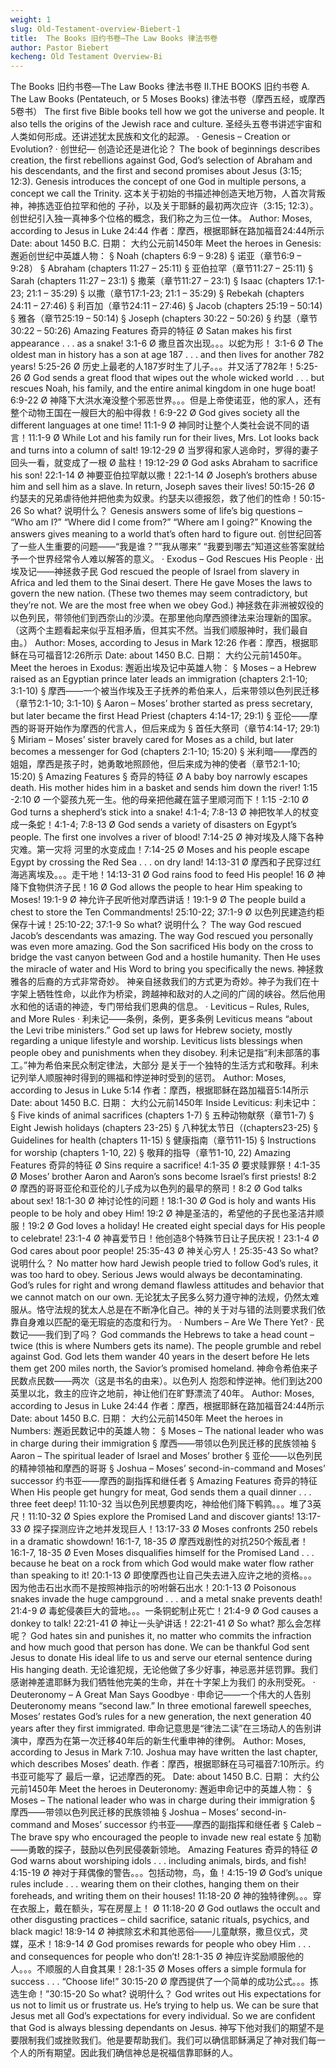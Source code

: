 ```yaml
---
weight: 1
slug: Old-Testament-overview-Biebert-1
title:  The Books 旧约书卷—The Law Books 律法书卷
author: Pastor Biebert
kecheng: Old Testament Overview-Bi
---
```


The Books 旧约书卷—The Law Books 律法书卷
II.THE BOOKS
旧约书卷
A. The Law Books (Pentateuch, or 5 Moses Books)
律法书卷（摩西五经，或摩西5卷书）
The first five Bible books tell how we got the universe and people. It also tells the origins of the Jewish race and culture.
圣经头五卷书讲述宇宙和人类如何形成。还讲述犹太民族和文化的起源。
· Genesis – Creation or Evolution?
· 创世纪— 创造论还是进化论？
The book of beginnings describes creation, the first rebellions against God, God’s selection of Abraham and his descendants, and the first and second promises about Jesus (3:15; 12:3). Genesis introduces the concept of one God in multiple persons, a concept we call the Trinity.
这本关于初始的书描述神创造天地万物，人首次背叛神，神拣选亚伯拉罕和他的 子孙，以及关于耶稣的最初两次应许（3:15; 12:3）。创世纪引入独一真神多个位格的概念，我们称之为三位一体。
Author: Moses, according to Jesus in Luke 24:44
作者：摩西，根据耶稣在路加福音24:44所示
Date: about 1450 B.C.
日期： 大约公元前1450年
Meet the heroes in Genesis:
邂逅创世纪中英雄人物：
§ Noah (chapters 6:9 – 9:28)
§ 诺亚（章节6:9 – 9:28）
§ Abraham (chapters 11:27 – 25:11)
§ 亚伯拉罕（章节11:27 – 25:11)
§ Sarah (chapters 11:27 – 23:1)
§ 撒莱（章节11:27 – 23:1)
§ Isaac (chapters 17:1-23; 21:1 – 35:29)
§ 以撒（章节17:1-23; 21:1 – 35:29)
§ Rebekah (chapters 24:11 – 27:46)
§ 利百加（章节24:11 – 27:46)
§ Jacob (chapters 25:19 – 50:14)
§ 雅各（章节25:19 – 50:14)
§ Joseph (chapters 30:22 – 50:26)
§ 约瑟（章节30:22 – 50:26)
Amazing Features
奇异的特征
Ø Satan makes his first appearance . . . as a snake! 3:1-6
Ø 撒旦首次出现。。。以蛇为形！ 3:1-6
Ø The oldest man in history has a son at age 187 . . . and then lives for another 782 years! 5:25-26
Ø 历史上最老的人187岁时生了儿子。。。并又活了782年！5:25-26
Ø God sends a great flood that wipes out the whole wicked world . . . but rescues Noah, his family, and the entire animal kingdom in one huge boat! 6:9-22
Ø 神降下大洪水淹没整个邪恶世界。。。但是上帝使诺亚，他的家人，还有整个动物王国在一艘巨大的船中得救！6:9-22
Ø God gives society all the different languages at one time! 11:1-9
Ø 神同时让整个人类社会说不同的语言！11:1-9
Ø While Lot and his family run for their lives, Mrs. Lot looks back and turns into a column of salt! 19:12-29
Ø 当罗得和家人逃命时，罗得的妻子回头一看，就变成了一根
Ø 盐柱！19:12-29
Ø God asks Abraham to sacrifice his son! 22:1-14
Ø 神要亚伯拉罕献以撒！22:1-14
Ø Joseph’s brothers abuse him and sell him as a slave. In return, Joseph saves their lives! 50:15-26
Ø 约瑟夫的兄弟虐待他并把他卖为奴隶。约瑟夫以德报怨，救了他们的性命！50:15-26
So what?
说明什么？
Genesis answers some of life’s big questions – “Who am I?” “Where did I come from?” “Where am I going?” Knowing the answers gives meaning to a world that’s often hard to figure out.
创世纪回答了一些人生重要的问题——“我是谁？””我从哪来”
“我要到哪去”知道这些答案就给予一个世界经常令人难以解答的意义。
· Exodus – God Rescues His People
· 出埃及记——神拯救子民
God rescued the people of Israel from slavery in Africa and led them to the Sinai desert. There He gave Moses the laws to govern the new nation. (These two themes may seem contradictory, but they’re not. We are the most free when we obey God.)
神拯救在非洲被奴役的以色列民，带领他们到西奈山的沙漠。在那里他向摩西颁律法来治理新的国家。（这两个主题看起来似乎互相矛盾，但其实不然。当我们顺服神时，我们最自由。）
Author: Moses, according to Jesus in Mark 12:26
作者：摩西，根据耶稣在马可福音12:26所示
Date: about 1450 B.C.
日期： 大约公元前1450年。
Meet the heroes in Exodus:
邂逅出埃及记中英雄人物：
§ Moses – a Hebrew raised as an Egyptian prince later leads an immigration (chapters 2:1-10; 3:1-10)
§ 摩西——一个被当作埃及王子抚养的希伯来人，后来带领以色列民迁移（章节2:1-10; 3:1-10)
§ Aaron – Moses’ brother started as press secretary, but later became the first Head Priest (chapters 4:14-17; 29:1)
§ 亚伦——摩西的哥哥开始作为摩西的代言人，但后来成为
§ 首任大祭司（章节4:14-17; 29:1)
§ Miriam – Moses’ sister bravely cared for Moses as a child, but later becomes a messenger for God (chapters 2:1-10; 15:20)
§ 米利暗——摩西的姐姐，摩西是孩子时，她勇敢地照顾他，但后来成为神的使者（章节2:1-10; 15:20)
§ Amazing Features
§ 奇异的特征
Ø A baby boy narrowly escapes death. His mother hides him in a basket and sends him down the river! 1:15 -2:10
Ø 一个婴孩九死一生。他的母亲把他藏在篮子里顺河而下！1:15 -2:10
Ø God turns a shepherd’s stick into a snake! 4:1-4; 7:8-13
Ø 神把牧羊人的杖变成一条蛇！4:1-4; 7:8-13
Ø God sends a variety of disasters on Egypt’s people. The first one involves a river of blood! 7:14-25
Ø 神对埃及人降下各种灾难。第一灾将 河里的水变成血！7:14-25
Ø Moses and his people escape Egypt by crossing the Red Sea . . . on dry land! 14:13-31
Ø 摩西和子民穿过红海逃离埃及。。。走干地！14:13-31
Ø God rains food to feed His people! 16
Ø 神降下食物供济子民！16
Ø God allows the people to hear Him speaking to Moses! 19:1-9
Ø 神允许子民听他对摩西讲话！19:1-9
Ø The people build a chest to store the Ten Commandments! 25:10-22; 37:1-9
Ø 以色列民建造约柜保存十诫！25:10-22; 37:1-9
So what?
说明什么？
The way God rescued Jacob’s descendants was amazing. The way God rescued you personally was even more amazing. God the Son sacrificed His body on the cross to bridge the vast canyon between God and a hostile humanity. Then He uses the miracle of water and His Word to bring you specifically the news.
神拯救雅各的后裔的方式非常奇妙。 神亲自拯救我们的方式更为奇妙。神子为我们在十字架上牺牲性命，以此作为桥梁，跨越神和敌对的人之间的广阔的峡谷。然后他用水和他的话语的神迹，专门带给我们恩典的信息。
· Leviticus – Rules, Rules, and More Rules
· 利未记——条例，条例，更多条例
Leviticus means “about the Levi tribe ministers.” God set up laws for Hebrew society, mostly regarding a unique lifestyle and worship. Leviticus lists blessings when people obey and punishments when they disobey.
利未记是指“利未部落的事工。”神为希伯来民众制定律法，大部分
是关于一个独特的生活方式和敬拜。利未记列举人顺服神时得到的赐福和悖逆神时受到的惩罚。
Author: Moses, according to Jesus in Luke 5:14
作者：摩西，根据耶稣在路加福音5:14所示
Date: about 1450 B.C.
日期： 大约公元前1450年
Inside Leviticus:
利未记中：
§ Five kinds of animal sacrifices (chapters 1-7)
§ 五种动物献祭（章节1-7)
§ Eight Jewish holidays (chapters 23-25)
§ 八种犹太节日（(chapters23-25)
§ Guidelines for health (chapters 11-15)
§ 健康指南（章节11-15)
§ Instructions for worship (chapters 1-10, 22)
§ 敬拜的指导（章节1-10, 22)
Amazing Features
奇异的特征
Ø Sins require a sacrifice! 4:1-35
Ø 要求赎罪祭！4:1-35
Ø Moses’ brother Aaron and Aaron’s sons become Israel’s first priests! 8:2
Ø 摩西的哥哥亚伦和亚伦的儿子成为以色列的最早的祭司！8:2
Ø God talks about sex! 18:1-30
Ø 神讨论性的问题！18:1-30
Ø God is holy and wants His people to be holy and obey Him! 19:2
Ø 神是圣洁的，希望他的子民也圣洁并顺服！19:2
Ø God loves a holiday! He created eight special days for His people to celebrate! 23:1-4
Ø 神喜爱节日！他创造8个特殊节日让子民庆祝！23:1-4
Ø God cares about poor people! 25:35-43
Ø 神关心穷人！25:35-43
So what?
说明什么？
No matter how hard Jewish people tried to follow God’s rules, it was too hard to obey. Serious Jews would always be decontaminating. God’s rules for right and wrong demand flawless attitudes and behavior that we cannot match on our own.
无论犹太子民多么努力遵守神的法规，仍然太难服从。恪守法规的犹太人总是在不断净化自己。神的关于对与错的法则要求我们依靠自身难以匹配的毫无瑕疵的态度和行为。
· Numbers – Are We There Yet?
· 民数记——我们到了吗？
God commands the Hebrews to take a head count – twice (this is where Numbers gets its name). The people grumble and rebel against God. God lets them wander 40 years in the desert before He lets them get 200 miles north, the Savior’s promised homeland.
神命令希伯来子民数点民数——两次（这是书名的由来）。以色列人
抱怨和悖逆神。他们到达200英里以北，救主的应许之地前，神让他们在旷野漂流了40年。
Author: Moses, according to Jesus in Luke 24:44
作者：摩西，根据耶稣在路加福音24:44所示
Date: about 1450 B.C.
日期： 大约公元前1450年
Meet the heroes in Numbers:
邂逅民数记中的英雄人物：
§ Moses – The national leader who was in charge during their immigration
§ 摩西——带领以色列民迁移的民族领袖
§ Aaron – The spiritual leader of Israel and Moses’ brother
§ 亚伦——以色列民的精神领袖和摩西的哥哥
§ Joshua – Moses’ second-in-command and Moses’ successor
约书亚——摩西的副指挥和继任者
§
Amazing Features
奇异的特征
When His people get hungry for meat, God sends them a quail dinner . . . three feet deep! 11:10-32
当以色列民想要肉吃，神给他们降下鹌鹑。。。堆了3英尺！11:10-32
Ø Spies explore the Promised Land and discover giants! 13:17-33
Ø 探子探测应许之地并发现巨人！13:17-33
Ø Moses confronts 250 rebels in a dramatic showdown! 16:1-7, 18-35
Ø 摩西戏剧性的对抗250个叛乱者！16:1-7, 18-35
Ø Even Moses disqualifies himself for the Promised Land . . . because he beat on a rock from which God would make water flow rather than speaking to it! 20:1-13
Ø 即使摩西也让自己失去进入应许之地的资格。。。因为他击石出水而不是按照神指示的吩咐磐石出水！20:1-13
Ø Poisonous snakes invade the huge campground . . . and a metal snake prevents death! 21:4-9
Ø 毒蛇侵袭巨大的营地。。。一条铜蛇制止死亡！21:4-9
Ø God causes a donkey to talk! 22:21-41
Ø 神让一头驴讲话！22:21-41
Ø
So what?
那么会怎样呢？
God hates sin and punishes it, no matter who commits the infraction and how much good that person has done. We can be thankful God sent Jesus to donate His ideal life to us and serve our eternal sentence during His hanging death.
无论谁犯规，无论他做了多少好事，神忌恶并惩罚罪。我们
感谢神差遣耶稣为我们牺牲他完美的生命，并在十字架上为我们
的永刑受死。
· Deuteronomy – A Great Man Says Goodbye
· 申命记——一个伟大的人告别
Deuteronomy means “second law.” In three emotional farewell speeches, Moses’ restates God’s rules for a new generation, the next generation 40 years after they first immigrated.
申命记意思是“律法二读”在三场动人的告别讲演中，摩西为在第一次迁移40年后的新生代重申神的律例。
Author: Moses, according to Jesus in Mark 7:10. Joshua may have written the last chapter, which describes Moses’ death.
作者：摩西，根据耶稣在马可福音7:10所示。约书亚可能写了
最后一章，记述摩西的死。
Date: about 1450 B.C.
日期： 大约公元前1450年
Meet the heroes in Deuteronomy:
邂逅申命记中的英雄人物：
§ Moses – The national leader who was in charge during their immigration
§ 摩西——带领以色列民迁移的民族领袖
§ Joshua – Moses’ second-in-command and Moses’ successor
约书亚——摩西的副指挥和继任者
§ Caleb – The brave spy who encouraged the people to invade new real estate
§ 加勒——勇敢的探子，鼓励以色列民侵袭新领地。
Amazing Features
奇异的特征
Ø God warns about worshiping idols . . . including animals, birds, and fish! 4:15-19
Ø 神对于拜偶像的警告。。。包括动物，鸟，鱼！4:15-19
Ø God’s unique rules include . . . wearing them on their clothes, hanging them on their foreheads, and writing them on their houses! 11:18-20
Ø 神的独特律例。。。穿在衣服上，戴在额头，写在房屋上！
Ø 11:18-20
Ø God outlaws the occult and other disgusting practices – child sacrifice, satanic rituals, psychics, and black magic! 18:9-14
Ø 神摈除玄术和其他恶俗——儿童献祭，撒旦仪式，灵媒，巫术！18:9-14
Ø God promises rewards for people who obey Him . . . and consequences for people who don’t! 28:1-35
Ø 神应许奖励顺服他的人。。。不顺服的人自食其果！28:1-35
Ø Moses offers a simple formula for success . . . “Choose life!” 30:15-20
Ø 摩西提供了一个简单的成功公式。。。拣选生命！”30:15-20
So what?
说明什么？
God writes out His expectations for us not to limit us or frustrate us. He’s trying to help us. We can be sure that Jesus met all God’s expectations for every individual. So we are confident that God is always blessing dependants on Jesus.
神写下他对我们的期望不是要限制我们或挫败我们。他是要帮助我们。我们可以确信耶稣满足了神对我们每一个人的所有期望。因此我们确信神总是祝福信靠耶稣的人。

